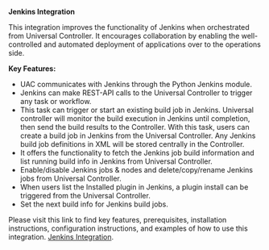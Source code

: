 <p><strong>Jenkins Integration</strong></p>
<p>This integration improves the functionality of Jenkins when orchestrated from Universal Controller. It encourages collaboration by enabling the well-controlled and automated deployment of applications over to the operations side.</p>
<p><strong>Key Features:</strong></p>
<ul>
<li>UAC communicates with Jenkins through the Python Jenkins module.</li>
<li>Jenkins can make REST-API calls to the Universal Controller to trigger any task or workflow.</li>
<li>This task can trigger or start an existing build job in Jenkins. Universal controller will monitor the build execution in Jenkins until completion, then send the build results to the Controller. With this task, users can create a build job in Jenkins from the Universal Controller. Any Jenkins build job definitions in XML will be stored centrally in the Controller.</li>
<li>It offers the functionality to fetch the Jenkins job build information and list running build info in Jenkins from Universal Controller.</li>
<li>Enable/disable Jenkins jobs &amp; nodes and delete/copy/rename Jenkins jobs from Universal Controller.</li>
<li>When users list the Installed plugin in Jenkins, a plugin install can be triggered from the Universal Controller.</li>
<li>Set the next build info for Jenkins build jobs.&nbsp;</li>
</ul>
Please visit this link to find key features, prerequisites, installation instructions, configuration instructions, and examples of how to use this integration. 
<a href="https://docs.stonebranch.com/confluence/display/UC69/UAC+-+Jenkins+Integration" target="_self">Jenkins Integration</a>.&nbsp;</li>
